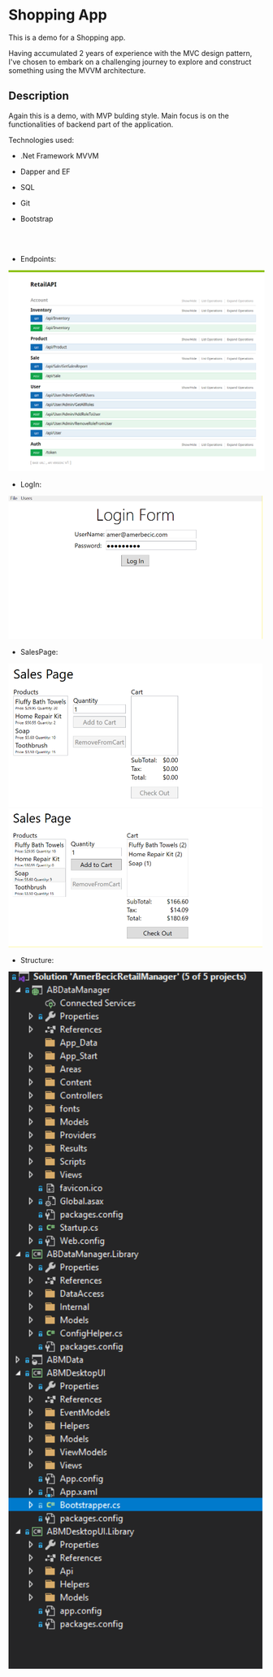 # Shopping App
This is a demo for a Shopping app. 


Having accumulated 2 years of experience with the MVC design pattern, I've chosen to embark on a challenging journey to explore and construct something using the MVVM architecture. <br/>

## Description

Again this is a demo, with MVP bulding style. Main focus is on the functionalities of backend part of the application. <br/>

Technologies used:

- .Net Framework MVVM
- Dapper and EF
- SQL
- Git
- Bootstrap

   <br/>
    <br/>

- Endpoints:
<img src="/README-pics/Endpoints.png">

- LogIn:
<img src="/README-pics/LogIn.png" width="500">

- SalesPage:
<img src="/README-pics/SalesPage1.png" width="500">
<img src="/README-pics/SalesPage2.png" width="500">

- Structure:
<img src="/README-pics/Structure.png" width="500">
